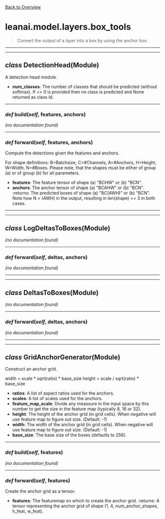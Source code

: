 [Back to Overview](../../../README.md)



# leanai.model.layers.box_tools

> Convert the output of a layer into a box by using the anchor box.


---
---
## *class* **DetectionHead**(Module)

A detection head module.

* **num_classes**: The number of classes that should be predicted (without softmax). If <= 0 is provided then no class is predicted and None returned as class id.


---
### *def* **build**(*self*, features, anchors)

*(no documentation found)*

---
### *def* **forward**(*self*, features, anchors)

Compute the detections given the features and anchors.

For shape definitions: B=Batchsize, C=#Channels, A=#Anchors, H=Height, W=Width, N=#Boxes.
Please note, that the shapes must be either of group (a) or of group (b) for all parameters.

* **features**: The feature tensor of shape (a) "BCHW" or (b) "BCN".
* **anchors**: The anchor tensor of shape (a) "BCAHW" or (b) "BCN".
:returns: The predicted boxes of shape (a) "BC(AWH)" or (b) "BCN". Note how N = (AWH) in the output, resulting in len(shape) == 3 in both cases.


---
---
## *class* **LogDeltasToBoxes**(Module)

*(no documentation found)*

---
### *def* **forward**(*self*, deltas, anchors)

*(no documentation found)*

---
---
## *class* **DeltasToBoxes**(Module)

*(no documentation found)*

---
### *def* **forward**(*self*, deltas, anchors)

*(no documentation found)*

---
---
## *class* **GridAnchorGenerator**(Module)

Construct an anchor grid.

width = scale * sqrt(ratio) * base_size
height = scale / sqrt(ratio) * base_size

* **ratios**: A list of aspect ratios used for the anchors.
* **scales**: A list of scales used for the anchors.
* **feature_map_scale**: Divide any meassure in the input space by this number to get the size in the feature map (typically 8, 16 or 32).
* **height**: The height of the anchor grid (in grid cells). When negative will use feature map to figure out size. (Default: -1)
* **width**: The width of the anchor grid (in grid cells). When negative will use feature map to figure out size. (Default: -1)
* **base_size**: The base size of the boxes (defaults to 256).


---
### *def* **build**(*self*, features)

*(no documentation found)*

---
### *def* **forward**(*self*, features)

Create the anchor grid as a tensor.

* **features**: The featuremap on which to create the anchor grid.
:returns: A tensor representing the anchor grid of shape (1, 4, num_anchor_shapes, h_feat, w_feat).


